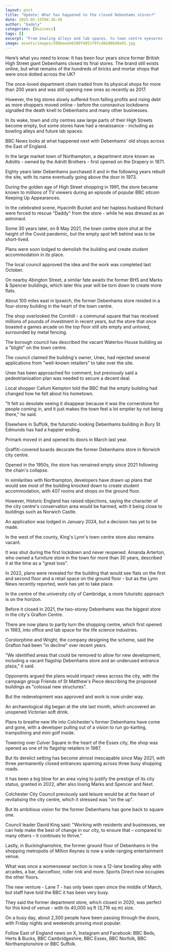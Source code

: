 ```yaml
---
layout: post
title: "Update: What has happened to the closed Debenhams stores?"
date: 2025-05-15T04:36:45
author: "badely"
categories: [Business]
tags: []
excerpt: "From bowling alleys and lab spaces, to town centre eyesores - what remains of Debenhams' old shops?"
image: assets/images/20bbeeeb6289f4051f97cd8e886d8e03.jpg
---
```


Here’s what you need to know: It has been four years since former British High Street giant Debenhams closed its final stores. The brand still exists online, but what remains of the hundreds of bricks and mortar shops that were once dotted across the UK?

The once-loved department chain traded from its physical shops for more than 200 years and was still opening new ones as recently as 2017.

However, the big stores slowly suffered from falling profits and rising debt as more shoppers moved online - before the coronavirus lockdowns signalled the death knell to Debenhams and many other businesses.

In its wake, town and city centres saw large parts of their High Streets become empty, but some stores have had a renaissance - including as bowling alleys and future lab spaces.

BBC News looks at what happened next with Debenhams' old shops across the East of England.

In the large market town of Northampton, a department store known as Adnitts - owned by the Adnitt Brothers - first opened on the Drapery in 1871. 

Eighty years later Debenhams purchased it and in the following years rebuilt the site, with its name eventually going above the door in 1973.

During the golden age of High Street shopping in 1991, the store became known to millions of TV viewers during an episode of popular BBC sitcom Keeping Up Appearances.

In the celebrated scene, Hyacinth Bucket and her hapless husband Richard were forced to rescue "Daddy" from the store - while he was dressed as an astronaut.

Some 30 years later, on 8 May 2021, the town centre store shut at the height of the Covid pandemic, but the empty spot left behind was to be short-lived.

Plans were soon lodged to demolish the building and create student accommodation in its place.

The local council approved the idea and the work was completed last October.

On nearby Abington Street, a similar fate awaits the former BHS and Marks & Spencer buildings, which later this year will be torn down to create more flats.

About 100 miles east in Ipswich, the former Debenhams store resided in a four-storey building in the heart of the town centre.

The shop overlooked the Cornhill - a communal square that has received millions of pounds of investment in recent years, but the store that once boasted a games arcade on the top floor still sits empty and unloved, surrounded by metal fencing.

The borough council has described the vacant Waterloo House building as a "blight" on the town centre.

The council claimed the building's owner, Unex, had rejected several applications from "well-known retailers" to take over the site.

Unex has been approached for comment, but previously said a pedestrianisation plan was needed to secure a decent deal.

Local shopper Callum Kempton told the BBC that the empty building had changed how he felt about his hometown.

"It felt so desolate seeing it disappear because it was the cornerstone for people coming in, and it just makes the town feel a lot emptier by not being there," he said.

Elsewhere in Suffolk, the futuristic-looking Debenhams building in Bury St Edmunds has had a happier ending.

Primark moved in and opened its doors in March last year.

Graffiti-covered boards decorate the former Debenhams store in Norwich city centre.

Opened in the 1950s, the store has remained empty since 2021 following the chain's collapse.

In similarities with Northampton, developers have drawn up plans that would see most of the building knocked down to create student accommodation, with 407 rooms and shops on the ground floor.

However, Historic England has raised objections, saying the character of the city centre's conservation area would be harmed, with it being close to buildings such as Norwich Castle.

An application was lodged in January 2024, but a decision has yet to be made.

In the west of the county, King's Lynn's town centre store also remains vacant. 

It was shut during the first lockdown and never reopened. Amanda Arterton, who owned a furniture store in the town for more than 30 years, described it at the time as a "great loss".

In 2022, plans were revealed for the building that would see flats on the first and second floor and a retail space on the ground floor - but as the Lynn News recently reported, work has yet to take place.

In the centre of the university city of Cambridge, a more futuristic approach is on the horizon.

Before it closed in 2021, the two-storey Debenhams was the biggest store in the city's Grafton Centre.

There are now plans to partly turn the shopping centre, which first opened in 1983, into office and lab space for the life science industries.

Corstorphine and Wright, the company designing the scheme, said the Grafton had been "in decline" over recent years.

"We identified areas that could be removed to allow for new development, including a vacant flagship Debenhams store and an underused entrance plaza," it said.

Opponents argued the plans would impact views across the city, with the campaign group Friends of St Matthew's Piece describing the proposed buildings as "colossal new structures".

But the redevelopment was approved and work is now under way.

An archaeological dig began at the site last month, which uncovered an unopened Victorian soft drink.

Plans to breathe new life into Colchester's former Debenhams have come and gone, with a developer pulling out of a vision to run go-karting, trampolining and mini golf inside.

Towering over Culver Square in the heart of the Essex city, the shop was opened as one of its flagship retailers in 1987.

But its derelict setting has become almost inescapable since May 2021, with three permanently closed entrances spanning across three busy shopping roads.

It has been a big blow for an area vying to justify the prestige of its city status, granted in 2022, after also losing Marks and Spencer and Next.

Colchester City Council previously said leisure would be at the heart of revitalising the city centre, which it stressed was "on the up".

But its ambitious vision for the former Debenhams has gone back to square one.

Council leader David King said: "Working with residents and businesses, we can help make the best of change in our city, to ensure that – compared to many others – it continues to thrive."

Lastly, in Buckinghamshire, the former ground floor of Debenhams in the shopping metropolis of Milton Keynes is now a wide-ranging entertainment venue.

What was once a womenswear section is now a 12-lane bowling alley with arcades, a bar, dancefloor, roller rink and more. Sports Direct now occupies the other floors.

The new venture - Lane 7 - has only been open since the middle of March, but staff have told the BBC it has been very busy. 

They said the former department store, which closed in 2020, was perfect for this kind of venue - with its 40,000 sq ft (3,716 sq m) size. 

On a busy day, about 2,300 people have been passing through the doors, with Friday nights and weekends proving most popular. 

Follow East of England news on X, Instagram and Facebook: BBC Beds, Herts & Bucks, BBC Cambridgeshire, BBC Essex, BBC Norfolk, BBC Northamptonshire or BBC Suffolk.

